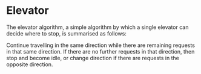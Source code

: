 # Elevator
 
The elevator algorithm, a simple algorithm by which a single elevator can decide where to stop, is summarised as follows:

Continue travelling in the same direction while there are remaining requests in that same direction.
If there are no further requests in that direction, then stop and become idle, or change direction if there are requests in the opposite direction.
